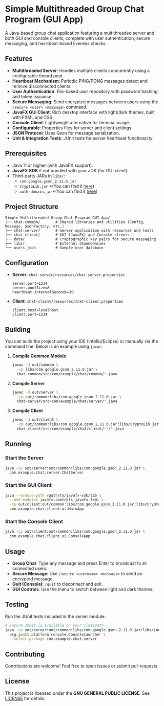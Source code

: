 # Simple Multithreaded Group Chat Program (GUI App)

A Java-based group chat application featuring a multithreaded server and both GUI and console clients, complete with user authentication, secure messaging, and heartbeat-based liveness checks.

## Features

- **Multithreaded Server**: Handles multiple clients concurrently using a configurable thread pool.
- **Heartbeat Mechanism**: Periodic PING/PONG messages detect and remove disconnected clients.
- **User Authentication**: File-based user repository with password hashing and token issuance.
- **Secure Messaging**: Send encrypted messages between users using the `/secure <user> <message>` command.
- **JavaFX GUI Client**: Rich desktop interface with light/dark themes, built with FXML and CSS.
- **Console Client**: Lightweight alternative for terminal usage.
- **Configurable**: Properties files for server and client settings.
- **JSON Protocol**: Uses Gson for message serialization.
- **Unit & Integration Tests**: JUnit tests for server heartbeat functionality.

## Prerequisites

- Java 11 or higher (with JavaFX support).
- **JavaFX SDK** if not bundled with your JDK (for GUI client).
- Third-party JARs in `libs/`:
  - `com.google.gson_2.11.0.jar`
  - `CryptoLib.jar` *(You can find it [here](https://github.com/Khumoyun1307/Crypto-Message-App))
  - `auth-domain.jar`*(You can find it [here](https://github.com/Khumoyun1307/Authentication-App))

## Project Structure

```
Simple-Multithreaded-Group-Chat-Program-GUI-App/
├── chat-common/       # Shared libraries and utilities (Config, Message, GsonFactory, etc.)
├── chat-server/       # Server application with resources and tests
├── chat-client/       # GUI (JavaFX) and Console clients
├── data/              # Cryptographic key pairs for secure messaging
├── libs/              # External dependencies
└── users.json         # Sample user database
```

## Configuration

- **Server**: `chat-server/resources/chat-server.properties`
  ```properties
  server.port=1234
  server.poolSize=8
  heartbeat.intervalSeconds=30
  ```

- **Client**: `chat-client/resources/chat-client.properties`
  ```properties
  client.host=localhost
  client.port=1234
  ```

## Building

You can build the project using your IDE (IntelliJ/Eclipse) or manually via the command line. Below is an example using `javac`:

1. **Compile Common Module**
   ```bash
   javac -d out/common \
     -cp libs/com.google.gson_2.11.0.jar \
     chat-common/src/com/example/chat/common/*.java
   ```

2. **Compile Server**
   ```bash
   javac -d out/server \
     -cp out/common:libs/com.google.gson_2.11.0.jar \
     chat-server/src/com/example/chat/server/*.java
   ```

3. **Compile Client**
   ```bash
   javac -d out/client \
     -cp out/common:libs/com.google.gson_2.11.0.jar:libs/CryptoLib.jar:libs/auth-domain.jar \
     chat-client/src/com/example/chat/client/**/*.java
   ```

## Running

### Start the Server

```bash
java -cp out/server:out/common:libs/com.google.gson_2.11.0.jar \
  com.example.chat.server.ChatServer
```

### Start the GUI Client

```bash
java --module-path /path/to/javafx-sdk/lib \
  --add-modules javafx.controls,javafx.fxml \
  -cp out/client:out/common:libs/com.google.gson_2.11.0.jar:libs/CryptoLib.jar:libs/auth-domain.jar \
  com.example.chat.client.ui.MainApp
```

### Start the Console Client

```bash
java -cp out/client:out/common:libs/com.google.gson_2.11.0.jar \
  com.example.chat.client.ui.ConsoleApp
```

## Usage

- **Group Chat**: Type any message and press Enter to broadcast to all connected users.
- **Secure Message**: Use `/secure <username> <message>` to send an encrypted message.
- **Quit (Console)**: `/quit` to disconnect and exit.
- **GUI Controls**: Use the menu to switch between light and dark themes.

## Testing

Run the JUnit tests included in the server module:

```bash
# Ensure JUnit is available on your classpath
java -cp out/server:out/common:libs/com.google.gson_2.11.0.jar:libs/junit-platform-console-standalone.jar \
  org.junit.platform.console.ConsoleLauncher \
  --select-package com.example.chat.server
```

## Contributing

Contributions are welcome! Feel free to open issues or submit pull requests.

## License

This project is licensed under the **GNU GENERAL PUBLIC LICENSE**. See [LICENSE](LICENSE) for details.
